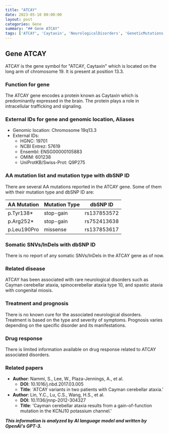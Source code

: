 ```yaml
---
title: "ATCAY"
date: 2023-05-10 00:00:00
layout: post
categories: Gene
summary: "## Gene ATCAY"
tags: ['ATCAY', 'Caytaxin', 'NeurologicalDisorders', 'GeneticMutations', 'CaymanCerebellarAtaxia', 'Treatment', 'Prognosis', 'KCNJ10']
---
```


## Gene ATCAY
ATCAY is the gene symbol for "ATCAY, Caytaxin" which is located on the long arm of chromosome 19. It is present at position 13.3.

### Function for gene
The ATCAY gene encodes a protein known as Caytaxin which is predominantly expressed in the brain. The protein plays a role in intracellular trafficking and signaling.

### External IDs for gene and genomic location, Aliases
* Genomic location: Chromosome 19q13.3
* External IDs: 
  * HGNC: 19701
  * NCBI Entrez: 57619
  * Ensembl: ENSG00000105883
  * OMIM: 601238
  * UniProtKB/Swiss-Prot: Q9P275

### AA mutation list and mutation type with dbSNP ID
There are several AA mutations reported in the ATCAY gene. Some of them with their mutation type and dbSNP ID are:

| AA Mutation | Mutation Type | dbSNP ID |
| ----------- | ------------- | -------- |
| p.Tyr138*   | stop-gain     | rs137853572 |
| p.Arg252*   | stop-gain     | rs752413638 |
| p.Leu190Pro | missense      | rs137853617 |

### Somatic SNVs/InDels with dbSNP ID
There is no report of any somatic SNVs/InDels in the ATCAY gene as of now.

### Related disease
ATCAY has been associated with rare neurological disorders such as Cayman cerebellar ataxia, spinocerebellar ataxia type 10, and spastic ataxia with congenital miosis. 

### Treatment and prognosis
There is no known cure for the associated neurological disorders. Treatment is based on the type and severity of symptoms. Prognosis varies depending on the specific disorder and its manifestations.

### Drug response
There is limited information available on drug response related to ATCAY associated disorders.

### Related papers
* **Author**: Nammi, S., Lee, W., Plaza-Jennings, A., et al.
  * **DOI**: 10.1016/j.nbd.2017.03.005
  * **Title**: 'ATCAY variants in two patients with Cayman cerebellar ataxia.'
* **Author**: Lin, Y.C., Lu, C.S., Wang, H.S., et al.
  * **DOI**: 10.1136/jnnp-2012-304327
  * **Title**: 'Cayman cerebellar ataxia results from a gain-of-function mutation in the KCNJ10 potassium channel.'

**_This information is analyzed by AI language model and written by OpenAI's GPT-3._**